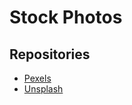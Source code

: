 # Stock Photos

## Repositories

- [Pexels](https://pexels.com/)
- [Unsplash](https://unsplash.com/)
